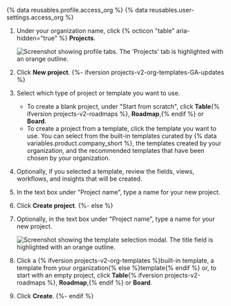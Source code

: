 {% data reusables.profile.access_org %}
{% data reusables.user-settings.access_org %}
1. Under your organization name, click {% octicon "table" aria-hidden="true" %} **Projects**.

   ![Screenshot showing profile tabs. The 'Projects' tab is highlighted with an orange outline.](/assets/images/help/projects-v2/tab-projects.png)
1. Click **New project**.
{%- ifversion projects-v2-org-templates-GA-updates %}
1. Select which type of project or template you want to use.
   - To create a blank project, under "Start from scratch", click **Table**{% ifversion projects-v2-roadmaps %}, **Roadmap**,{% endif %} or **Board**.
   - To create a project from a template, click the template you want to use. You can select from the built-in templates curated by {% data variables.product.company_short %}, the templates created by your organization, and the recommended templates that have been chosen by your organization.
1. Optionally, if you selected a template, review the fields, views, workflows, and insights that will be created.
1. In the text box under "Project name", type a name for your new project.
1. Click **Create project**.
{%- else %}
1. Optionally, in the text box under "Project name", type a name for your new project.
  
   ![Screenshot showing the template selection modal. The title field is highlighted with an orange outline.](/assets/images/help/projects-v2/projects-select-template-title.png)
  
1. Click a {% ifversion projects-v2-org-templates %}built-in template, a template from your organization{% else %}template{% endif %} or, to start with an empty project, click **Table**{% ifversion projects-v2-roadmaps %}, **Roadmap**,{% endif %} or **Board**.
1. Click **Create**.
{%- endif %}
